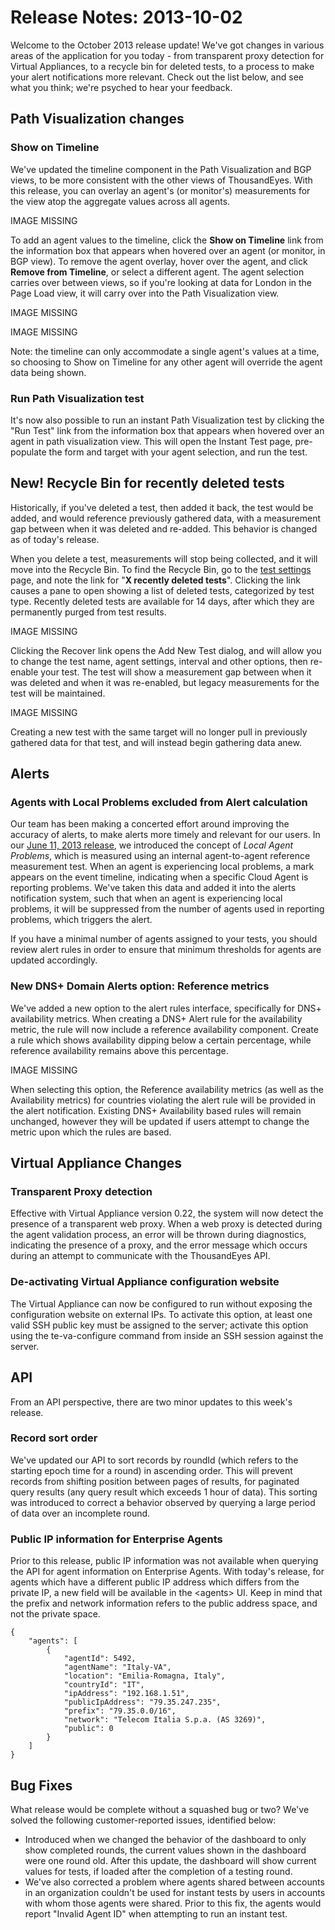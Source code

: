 # Release Notes: 2013-10-02

Welcome to the October 2013 release update!  We've got changes in various areas of the application for you today - from transparent proxy detection for Virtual Appliances, to a recycle bin for deleted tests, to a process to make your alert notifications more relevant.  Check out the list below, and see what you think; we're psyched to hear your feedback.

## Path Visualization changes

### Show on Timeline

We've updated the timeline component in the Path Visualization and BGP views, to be more consistent with the other views of ThousandEyes.  With this release, you can overlay an agent's \(or monitor's\) measurements for the view atop the aggregate values across all agents.

IMAGE MISSING

To add an agent values to the timeline, click the **Show on Timeline** link from the information box that appears when hovered over an agent \(or monitor, in BGP view\). To remove the agent overlay, hover over the agent, and click **Remove from Timeline**, or select a different agent. The agent selection carries over between views, so if you're looking at data for London in the Page Load view, it will carry over into the Path Visualization view.

IMAGE MISSING

IMAGE MISSING

Note: the timeline can only accommodate a single agent's values at a time, so choosing to Show on Timeline for any other agent will override the agent data being shown.

### Run Path Visualization test

It's now also possible to run an instant Path Visualization test by clicking the "Run Test" link from the information box that appears when hovered over an agent in path visualization view.  This will open the Instant Test page, pre-populate the form and target with your agent selection, and run the test.

## New! Recycle Bin for recently deleted tests

Historically, if you've deleted a test, then added it back, the test would be added, and would reference previously gathered data, with a measurement gap between when it was deleted and re-added. This behavior is changed as of today's release.

When you delete a test, measurements will stop being collected, and it will move into the Recycle Bin.  To find the Recycle Bin, go to the [test settings](https://app.thousandeyes.com/test-settings/) page, and note the link for "**X recently deleted tests**".  Clicking the link causes a pane to open showing a list of deleted tests, categorized by test type.  Recently deleted tests are available for 14 days, after which they are permanently purged from test results.

IMAGE MISSING

Clicking the Recover link opens the Add New Test dialog, and will allow you to change the test name, agent settings, interval and other options, then re-enable your test.  The test will show a measurement gap between when it was deleted and when it was re-enabled, but legacy measurements for the test will be maintained.

IMAGE MISSING

Creating a new test with the same target will no longer pull in previously gathered data for that test, and will instead begin gathering data anew.

## Alerts

### Agents with Local Problems excluded from Alert calculation

Our team has been making a concerted effort around improving the accuracy of alerts, to make alerts more timely and relevant for our users. In our [June 11, 2013 release](https://success.thousandeyes.com/ViewArticle?articleIdParam=kA0E0000000Cmm4KAC), we introduced the concept of _Local Agent Problems_, which is measured using an internal agent-to-agent reference measurement test.  When an agent is experiencing local problems, a mark appears on the event timeline, indicating when a specific Cloud Agent is reporting problems.  We've taken this data and added it into the alerts notification system, such that when an agent is experiencing local problems, it will be suppressed from the number of agents used in reporting problems, which triggers the alert.

If you have a minimal number of agents assigned to your tests, you should review alert rules in order to ensure that minimum thresholds for agents are updated accordingly.

### New DNS+ Domain Alerts option: Reference metrics

We've added a new option to the alert rules interface, specifically for DNS+ availability metrics. When creating a DNS+ Alert rule for the availability metric, the rule will now include a reference availability component.  Create a rule which shows availability dipping below a certain percentage, while reference availability remains above this percentage.

IMAGE MISSING

When selecting this option, the Reference availability metrics \(as well as the Availability metrics\) for countries violating the alert rule will be provided in the alert notification.  Existing DNS+ Availability based rules will remain unchanged, however they will be updated if users attempt to change the metric upon which the rules are based.

## Virtual Appliance Changes

### Transparent Proxy detection

Effective with Virtual Appliance version 0.22, the system will now detect the presence of a transparent web proxy. When a web proxy is detected during the agent validation process, an error will be thrown during diagnostics, indicating the presence of a proxy, and the error message which occurs during an attempt to communicate with the ThousandEyes API.

### De-activating Virtual Appliance configuration website

The Virtual Appliance can now be configured to run without exposing the configuration website on external IPs. To activate this option, at least one valid SSH public key must be assigned to the server; activate this option using the te-va-configure command from inside an SSH session against the server. 

## API

From an API perspective, there are two minor updates to this week's release.

### Record sort order

We've updated our API to sort records by roundId \(which refers to the starting epoch time for a round\) in ascending order.  This will prevent records from shifting position between pages of results, for paginated query results \(any query result which exceeds 1 hour of data\).  This sorting was introduced to correct a behavior observed by querying a large period of data over an incomplete round.

### Public IP information for Enterprise Agents

Prior to this release, public IP information was not available when querying the API for agent information on Enterprise Agents. With today's release, for agents which have a different public IP address which differs from the private IP, a new field will be available in the &lt;agents&gt; UI. Keep in mind that the prefix and network information refers to the public address space, and not the private space.

```text
{
    "agents": [
        {
            "agentId": 5492,
            "agentName": "Italy-VA",
            "location": "Emilia-Romagna, Italy",
            "countryId": "IT",
            "ipAddress": "192.168.1.51",
            "publicIpAddress": "79.35.247.235",
            "prefix": "79.35.0.0/16",
            "network": "Telecom Italia S.p.a. (AS 3269)",
            "public": 0
        }
    ]
}
```

##  Bug Fixes

What release would be complete without a squashed bug or two?  We've solved the following customer-reported issues, identified below:

* Introduced when we changed the behavior of the dashboard to only show completed rounds, the current values shown in the dashboard were one round old. After this update, the dashboard will show current values for tests, if loaded after the completion of a testing round.
* We've also corrected a problem where agents shared between accounts in an organization couldn't be used for instant tests by users in accounts with whom those agents were shared. Prior to this fix, the agents would report "Invalid Agent ID" when attempting to run an instant test.

